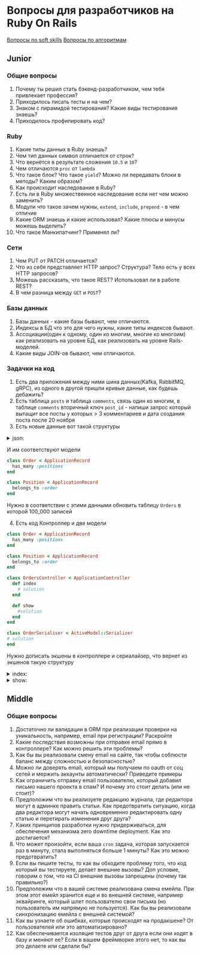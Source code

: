 # Вопросы для разработчиков на Ruby On Rails

[Вопросы по soft skills](/questions/softskills.md)
[Вопросы по алгоритмам](/questions/algorithms.md)

## Junior

### Общие вопросы

1. Почему ты решил стать бэкенд-разработчиком, чем тебя привлекает профессия?
1. Приходилось писать тесты и на чем?
1. Знаком с пирамидой тестирования? Какие виды тестирования знаешь?
1. Приходилось профилировать код?

### Ruby

1. Какие типы данных в Ruby знаешь?
1. Чем тип данных символ отличается от строк?
1. Что вернётся в результате сложения `10.5` и `10`?
1. Чем отличаются `proc` от `lambda`
1. Что такое блок? Что такое `yield`? Можно ли передавать блоки в методы? Каким образом?
1. Как происходит наследование в Ruby?
1. Есть ли в Ruby множественное наследование если нет чем можно заменить?
1. Модули что такое зачем нужны, `extend`, `include`, `prepend` - в чем отличие
1. Какие ORM знаешь и какие использовал? Какие плюсы и минусы можешь выделить?
1. Что такое Манкипатчинг? Применял ли?

### Сети

1. Чем PUT от PATCH отличается?
1. Что из себя представляет HTTP запрос? Структура? Тело есть у всех HTTP запросов?
1. Можешь рассказать, что такое REST? Использовал ли в работе REST?
1. В чем разница между `GET` и `POST`?

### Базы данных

1. Базы данных - какие базы бывают, чем отличаются.
2. Индексы в БД что это для чего нужны, какие типы индексов бывают.
3. Ассоциации(один к одному, один ко многим, многие ко многоим) как реализовать на уровне БД, как реализовать на уровне Rails-моделей.
4. Какие виды JOIN-ов бывают, чем отличаются.

### Задачки на код

1. Есть два приложения между ними шина данных(Kafka, RabbitMQ, gRPC), из одного в другой пришли кривые данные, как будешь дебажить?
2. Есть таблица `posts` и таблица `comments`, связь один ко многим, в таблице `comments` вторичный ключ `post_id` - напиши запрос который вытащит все посты у которых > 3 комментариев и дата создания поста после 20 ноября
3. Есть новые данные вот такой структуры
  <details>
  <summary>json:</summary>
  <pre><code class="lang-json">[
  {
    id: 1,
    number: 'H1111',
    position: [
      {
        id: 1
        name: 'Хлеб'
        cost: '59.90'
      },
      # ......
    ]
  },
  #......
]
</code></pre>
  </details>

  И им соответствуют модели

  ```ruby
  class Order < ApplicationRecord
    has_many :positions
  end

  class Position < ApplicationRecord
    belongs_to :order
  end
  ```

  Нужно в соответствии с этими данными обновить таблицу `Orders` в которой 100_000 записей

4. Есть код Контроллер и две модели
  ```ruby
  class Order < ApplicationRecord
    has_many :positions
  end

  class Position < ApplicationRecord
    belongs_to :order
  end

  class OrdersController < ApplicationController
    def index
      # solution
    end

    def show
      #solution
    end
  end

  class OrderSerialiser < ActiveModel::Serializer
  # solution
  end
  ```

  Нужно дописать экшены в контроллере и сериалайзер, что вернет из экшенов такую структуру

  <details>
  <summary>index:</summary>
  <pre><code class="lang-json">[
  {
    id: 1,
    number: 'H1111',
    position: [
      {
        id: 1
        name: 'Хлеб'
        cost: '59.90'
      },
      # ......
    ]
  },
  #......
]
</code></pre>

  </details>
  <details>
  <summary>show:</summary>
  <pre><code class="lang-json">{
  id: 1,
  number: 'H1111',
  position: [
    {
      id: 1
      name: 'Хлеб'
      cost: '59.90'
    },
    # ......
  ]
}
</code></pre>
  </details>

## Middle

### Общие вопросы

1. Достаточно ли валидации в ORM при реализации проверки на уникальность, например, email при регистрации? Раскройте
1. Какие последствия возможны при отправке email прямо в контроллере? Как можно решить эти проблемы?
1. Как бы вы реализовали смену email на сайте, так чтобы соблюсти баланс между сложностью и безопасностью?
1. Можно ли доверять email, который мы получаем по oauth от соц сетей и мержить аккаунты автоматически? Приведите примеры
1. Как ограничить отправку email пользователю, который добавил письмо нашего проекта в спам? И почему это стоит делать (или не стоит)?
1. Предположим что вы реализуете редакцию журнала, где редактора могут в админке править статьи. Как предотвратить ситуацию, когда два редактора могут начать одновременно редактировать одну статью и перетирать изменения друг друга?
1. Каких принципов разработки нужно придерживаться, для обеспечения механизма zero downtime deployment. Как это достигается?
1. Что может произойти, если ваша `cron` задача, которая запускается раз в минуту, стала выполняться больше 1 минуты? Как это можно предотвратить?
1. Если вы пишите тесты, то как вы обходите проблему того, что код который вы тестируете, делает внешние вызовы? Доп условие, говорим о том, что на CI внешние вызовы запрещены (почему так правильно?)
1. Предположим что в вашей системе реализована смена емейла. При этом этот емейл хранится еще и во внешней системе, например эквайринге, который шлет пользователю свои письма (но пользователь им напрямую не пользуется). Как бы вы реализовали синхронизацию емейла с внешней системой?
1. Как вы узнаете об ошибках, которые происходят на продакшене? От пользователей или это автоматизировано?
1. Как обеспечивается изоляция тестов друг от друга если они ходят в базу и меняют ее? Если в вашем фреймворке этого нет, то как вы это делаете или сделали бы?
